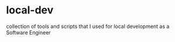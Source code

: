 # local-dev
collection of tools and scripts that I used for local development as a Software Engineer
